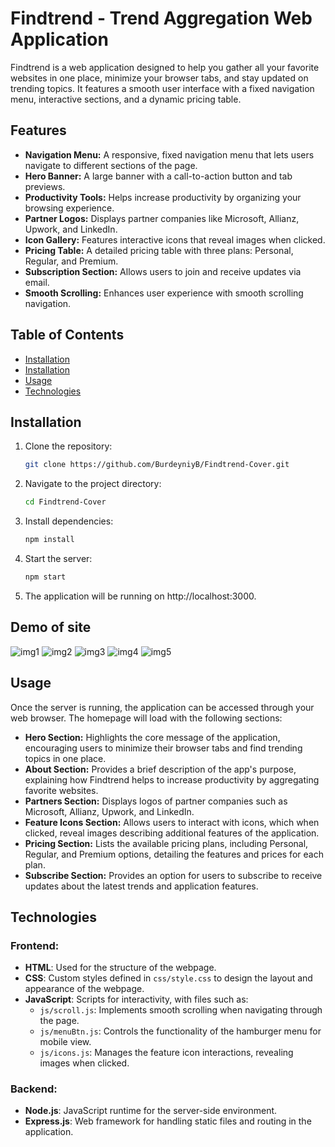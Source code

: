 # Findtrend - Trend Aggregation Web Application

Findtrend is a web application designed to help you gather all your favorite websites in one place, minimize your browser tabs, and stay updated on trending topics. It features a smooth user interface with a fixed navigation menu, interactive sections, and a dynamic pricing table.

## Features

- **Navigation Menu:** A responsive, fixed navigation menu that lets users navigate to different sections of the page.
- **Hero Banner:** A large banner with a call-to-action button and tab previews.
- **Productivity Tools:** Helps increase productivity by organizing your browsing experience.
- **Partner Logos:** Displays partner companies like Microsoft, Allianz, Upwork, and LinkedIn.
- **Icon Gallery:** Features interactive icons that reveal images when clicked.
- **Pricing Table:** A detailed pricing table with three plans: Personal, Regular, and Premium.
- **Subscription Section:** Allows users to join and receive updates via email.
- **Smooth Scrolling:** Enhances user experience with smooth scrolling navigation.

## Table of Contents

- [Installation](#installation)
- [Installation](#demoofsite)
- [Usage](#usage)
- [Technologies](#technologies)

## Installation

1. Clone the repository:

   ```bash
   git clone https://github.com/BurdeyniyB/Findtrend-Cover.git
   
2. Navigate to the project directory:

   ```bash
   cd Findtrend-Cover

3. Install dependencies:

   ```bash
   npm install

4. Start the server:
   ```bash
   npm start

5. The application will be running on http://localhost:3000.

## Demo of site
![img1](public/findtrend/img1.png)
![img2](public/findtrend/img2.png)
![img3](public/findtrend/img3.png)
![img4](public/findtrend/img4.png)
![img5](public/findtrend/img5.png)


## Usage

Once the server is running, the application can be accessed through your web browser. The homepage will load with the following sections:

- **Hero Section:** Highlights the core message of the application, encouraging users to minimize their browser tabs and find trending topics in one place.
- **About Section:** Provides a brief description of the app's purpose, explaining how Findtrend helps to increase productivity by aggregating favorite websites.
- **Partners Section:** Displays logos of partner companies such as Microsoft, Allianz, Upwork, and LinkedIn.
- **Feature Icons Section:** Allows users to interact with icons, which when clicked, reveal images describing additional features of the application.
- **Pricing Section:** Lists the available pricing plans, including Personal, Regular, and Premium options, detailing the features and prices for each plan.
- **Subscribe Section:** Provides an option for users to subscribe to receive updates about the latest trends and application features.

## Technologies

### Frontend:
- **HTML**: Used for the structure of the webpage.
- **CSS**: Custom styles defined in `css/style.css` to design the layout and appearance of the webpage.
- **JavaScript**: Scripts for interactivity, with files such as:
  - `js/scroll.js`: Implements smooth scrolling when navigating through the page.
  - `js/menuBtn.js`: Controls the functionality of the hamburger menu for mobile view.
  - `js/icons.js`: Manages the feature icon interactions, revealing images when clicked.

### Backend:
- **Node.js**: JavaScript runtime for the server-side environment.
- **Express.js**: Web framework for handling static files and routing in the application.

